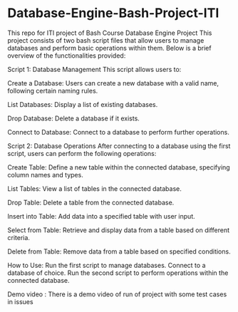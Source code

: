 # Database-Engine-Bash-Project-ITI
This repo for ITI project of Bash Course 
Database Engine Project
This project consists of two bash script files that allow users to manage databases and perform basic operations within them. Below is a brief overview of the functionalities provided:

Script 1: Database Management
This script allows users to:

Create a Database: Users can create a new database with a valid name, following certain naming rules.

List Databases: Display a list of existing databases.

Drop Database: Delete a database if it exists.

Connect to Database: Connect to a database to perform further operations.

Script 2: Database Operations
After connecting to a database using the first script, users can perform the following operations:

Create Table: Define a new table within the connected database, specifying column names and types.

List Tables: View a list of tables in the connected database.

Drop Table: Delete a table from the connected database.

Insert into Table: Add data into a specified table with user input.

Select from Table: Retrieve and display data from a table based on different criteria.

Delete from Table: Remove data from a table based on specified conditions.

How to Use:
Run the first script to manage databases.
Connect to a database of choice.
Run the second script to perform operations within the connected database.

Demo video :
There is a demo video of run of project with some test cases in issues 
